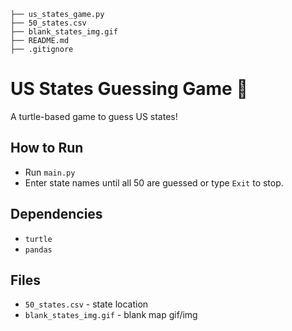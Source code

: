 ```
├── us_states_game.py
├── 50_states.csv
├── blank_states_img.gif
├── README.md
├── .gitignore
```

# US States Guessing Game 🤔

A turtle-based game to guess US states!

## How to Run
- Run `main.py`
- Enter state names until all 50 are guessed or type `Exit` to stop.

## Dependencies
- `turtle` 
- `pandas`

## Files
- `50_states.csv` - state location
- `blank_states_img.gif` - blank map gif/img
